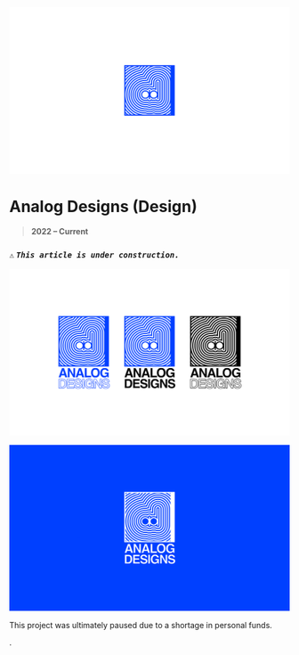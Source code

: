 ![_Analog Designs Echo Logo Icon, **2022**_](/public/photos/analog-designs/analog-designs-echo-logo.png "Analog Designs Echo Logo Icon, Alfred R. Duarte 2022")

# Analog Designs (Design)

> **2022 – Current**

### `⚠️` **_`This article is under construction.`_**

![_Analog Designs Stacked Logo Iterations, **2022**_](/public/photos/analog-designs/analog-designs-stacked-logo-iterations.png "Analog Designs Stacked Logo Iterations, Alfred R. Duarte _2022_")

![_Analog Designs Stacked Logo Color, **2022**_](/public/photos/analog-designs/analog-designs-stacked-logo-color.png "Analog Designs Stacked Logo Color, Alfred R. Duarte _2022_")

This project was ultimately paused due to a shortage in personal funds.

.
